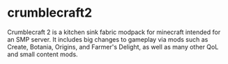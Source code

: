 # crumblecraft2
Crumblecraft 2 is a kitchen sink fabric modpack for minecraft intended for an SMP server. It includes big changes to gameplay via mods such as Create, Botania, Origins, and Farmer's Delight, as well as many other QoL and small content mods.
